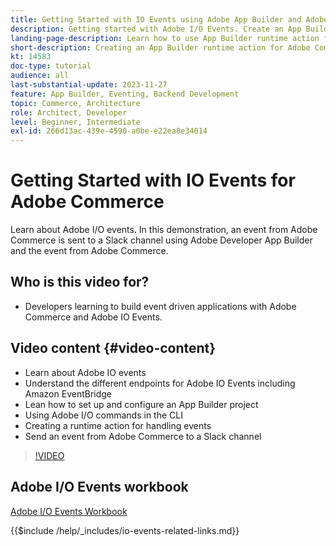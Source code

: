 ```yaml
---
title: Getting Started with IO Events using Adobe App Builder and Adobe Commerce
description: Getting started with Adobe I/O Events. Create an App Builder runtime action for Adobe Commerce events.
landing-page-description: Learn how to use App Builder runtime action for Adobe Commerce Events.
short-description: Creating an App Builder runtime action for Adobe Commerce events.
kt: 14583
doc-type: tutorial
audience: all
last-substantial-update: 2023-11-27
feature: App Builder, Eventing, Backend Development
topic: Commerce, Architecture
role: Architect, Developer
level: Beginner, Intermediate
exl-id: 266d13ac-439e-4590-a0be-e22ea8e34014
---
```

# Getting Started with IO Events for Adobe Commerce

Learn about Adobe I/O events. In this demonstration, an event from Adobe Commerce is sent to a Slack channel using Adobe Developer App Builder and the event from Adobe Commerce.

## Who is this video for?

* Developers learning to build event driven applications with Adobe Commerce and Adobe IO Events.

## Video content {#video-content}

* Learn about Adobe IO events
* Understand the different endpoints for Adobe IO Events including Amazon EventBridge
* Lean how to set up and configure an App Builder project
* Using Adobe I/O commands in the CLI
* Creating a runtime action for handling events
* Send an event from Adobe Commerce to a Slack channel

>[!VIDEO](https://video.tv.adobe.com/v/3425834?learn=on)

## Adobe I/O Events workbook

[Adobe I/O Events Workbook](../assets/io-events/IO-Events-Workbook.pdf)

{{$include /help/_includes/io-events-related-links.md}}
